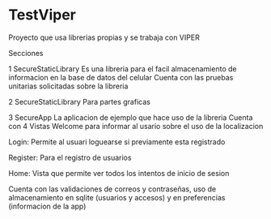# TestViper
Proyecto que usa librerias propias y se trabaja con VIPER


Secciones

1 SecureStaticLibrary
Es una libreria para el facil almacenamiento de informacion en la base de datos del celular
Cuenta con las pruebas unitarias solicitadas sobre la libreria

2 SecureStaticLibrary
Para partes graficas

3 SecureApp
La aplicacion de ejemplo que hace uso de la libreria
Cuenta con 4 Vistas
Welcome para informar al usario sobre el uso de la localizacion

Login: Permite al usuari loguearse si previamente esta registrado

Register: Para el registro de usuarios

Home: Vista que permite ver todos los intentos de inicio de sesion 

Cuenta con las validaciones de correos y contraseñas, uso de almacenamiento en sqlite (usuarios y accesos) y en preferencias (informacion de la app)
